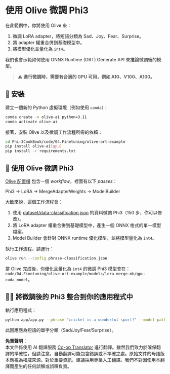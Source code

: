 <!--
CO_OP_TRANSLATOR_METADATA:
{
  "original_hash": "4164123a700fecd535d850f09506d72a",
  "translation_date": "2025-07-16T16:01:57+00:00",
  "source_file": "code/03.Finetuning/olive-ort-example/README.md",
  "language_code": "tw"
}
-->
# 使用 Olive 微調 Phi3

在此範例中，你將使用 Olive 來：

1. 微調 LoRA adapter，將短語分類為 Sad、Joy、Fear、Surprise。
1. 將 adapter 權重合併到基礎模型中。
1. 將模型優化並量化為 `int4`。

我們也會示範如何使用 ONNX Runtime (ORT) Generate API 來推論微調後的模型。

> **⚠️ 進行微調時，需要有合適的 GPU 可用，例如 A10、V100、A100。**

## 💾 安裝

建立一個新的 Python 虛擬環境（例如使用 `conda`）：

```bash
conda create -n olive-ai python=3.11
conda activate olive-ai
```

接著，安裝 Olive 以及微調工作流程所需的依賴：

```bash
cd Phi-3CookBook/code/04.Finetuning/olive-ort-example
pip install olive-ai[gpu]
pip install -r requirements.txt
```

## 🧪 使用 Olive 微調 Phi3
[Olive 配置檔](../../../../../code/03.Finetuning/olive-ort-example/phrase-classification.json) 包含一個 *workflow*，裡面有以下 *passes*：

Phi3 -> LoRA -> MergeAdapterWeights -> ModelBuilder

大致來說，這個工作流程會：

1. 使用 [dataset/data-classification.json](../../../../../code/03.Finetuning/olive-ort-example/dataset/dataset-classification.json) 的資料微調 Phi3（150 步，你可以修改）。
1. 將 LoRA adapter 權重合併到基礎模型中，產生一個 ONNX 格式的單一模型檔案。
1. Model Builder 會針對 ONNX runtime 優化模型，並將模型量化為 `int4`。

執行工作流程，請運行：

```bash
olive run --config phrase-classification.json
```

當 Olive 完成後，你優化且量化為 `int4` 的微調 Phi3 模型會在：`code/04.Finetuning/olive-ort-example/models/lora-merge-mb/gpu-cuda_model`。

## 🧑‍💻 將微調後的 Phi3 整合到你的應用程式中

執行應用程式：

```bash
python app/app.py --phrase "cricket is a wonderful sport!" --model-path models/lora-merge-mb/gpu-cuda_model
```

此回應應為短語的單字分類（Sad/Joy/Fear/Surprise）。

**免責聲明**：  
本文件係使用 AI 翻譯服務 [Co-op Translator](https://github.com/Azure/co-op-translator) 進行翻譯。雖然我們致力於確保翻譯的準確性，但請注意，自動翻譯可能包含錯誤或不準確之處。原始文件的母語版本應視為權威來源。對於重要資訊，建議採用專業人工翻譯。我們不對因使用本翻譯而產生的任何誤解或誤釋負責。
